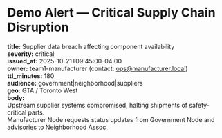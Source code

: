 # Demo Alert — Critical Supply Chain Disruption

**title:** Supplier data breach affecting component availability  
**severity:** critical  
**issued_at:** 2025-10-21T09:45:00-04:00  
**owner:** team1-manufacturer (contact: ops@manufacturer.local)  
**ttl_minutes:** 180  
**audience:** government|neighborhood|suppliers  
**geo:** GTA / Toronto West  
**body:**  
Upstream supplier systems compromised, halting shipments of safety-critical parts.  
Manufacturer Node requests status updates from Government Node and advisories to Neighborhood Assoc.  
